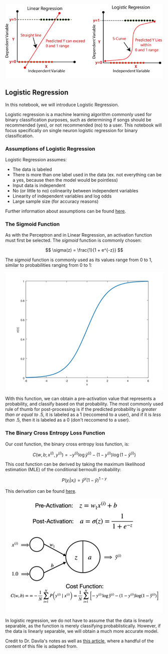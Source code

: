 ![alt text](linear-regression-vs-logistic-regression.png)

## Logistic Regression

In this notebook, we will introduce Logistic Regression.

Logistic regression is a machine learning algorithm commonly used for binary classification purposes, such as determining if songs should be recommended (yes), or not recommended (no) to a user. This notebook will focus specifically on single neuron logistic regression for binary classification.

### Assumptions of Logistic Regression

Logistic Regression assumes:
- The data is labeled
- There is more than one label used in the data (ex. not everything can be a yes, because then the model would be pointless)
- Input data is independent
- No (or little to no) colinearity between independent variables
- Linearity of independent variables and log odds
- Large sample size (for accuracy reasons)

Further information about assumptions can be found [here](https://www.statisticssolutions.com/free-resources/directory-of-statistical-analyses/assumptions-of-logistic-regression/).

### The Sigmoid Function

As with the Perceptron and in Linear Regression, an activation function must first be selected. The *sigmoid* function is commonly chosen:

$$
\sigma(z) = \frac{1}{1 + e^{-z}}
$$

The *sigmoid* function is commonly used as its values range from 0 to 1, similar to probabilities ranging from 0 to 1:

![alt text](sigmoid.png)

With this function, we can obtain a pre-activation value that represents a probability, and classify based on that probability. The most commonly used rule of thumb for post-processing is if the predicted probability is *greater than or equal to* .5, it is labeled as a 1 (reccomend to a user), and if it is *less than* .5, then it is labeled as a 0 (don't reccomend to a user).

### The Binary Cross Entropy Loss Function

Our cost function, the binary cross entropy loss function, is: 

$$
C(w, b; x^{(i)},y^{(i)}) = -y^{(i)}\log \hat{y}^{(i)} - (1-y^{(i)}) \log (1 - \hat{y}^{(i)})
$$

This cost function can be derived by taking the maximum likelihood estimation (MLE) of the conditional bernoulli probability:

$$P(y_i|x_i)=\hat{y}^{y}(1-\hat{y})^{1-y}$$

This derivation can be found [here](https://towardsdatascience.com/an-introduction-to-logistic-regression-8136ad65da2e).

![alt text](logistic_neuron.png)

In logistic regression, we do not have to assume that the data is linearly separable, as the function is merely classifying probablistically. However, if the data is linearly separable, we will obtain a much more accurate model.

Credit to Dr. Davila's notes as well as [this article](https://towardsdatascience.com/an-introduction-to-logistic-regression-8136ad65da2e), where a handful of the content of this file is adapted from.